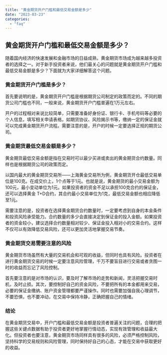 ```yaml
---
title: "黄金期货开户门槛和最低交易金额是多少"
date: "2023-03-23"
categories: 
  - "faq"
---
```


## 黄金期货开户门槛和最低交易金额是多少？

随着国内经济的快速发展和金融市场的日益成熟，黄金期货市场成为越来越多投资者的选择之一。对于新手投资者来说，他们最关心的问题就是黄金期货开户门槛和最低交易金额是多少？下面就为大家详细解答这个问题。

### 黄金期货开户门槛是多少？

首先要说明的是，黄金期货开户门槛是根据期货公司制定的政策而定的。不同的期货公司门槛也不同，一般来说，黄金期货开户门槛普遍在1万元左右。

开户的过程相对来说比较简单，只需要准备好身份证、银行卡、手机号码等必要的个人信息，填写相关申请表格，如期货协议、风险揭示书等，缴纳一定的保证金就可以完成黄金期货开户流程。需要注意的是，开户的时候一定要选择正规的期货公司。

### 黄金期货最低交易金额是多少？

黄金期货最低交易金额是指在交易时可以最少买进或卖出的黄金期货合约数量。同样也是根据期货公司的政策而定。

以国内最大的黄金期货交易所——上海黄金交易所为例，黄金期货开仓最低交易单位是100克。在成交价上，1个点等于1元。也就是说，黄金期货的最小交易金额为100元，最小变动单位为1元。如果投资者的资金不足以承担100克合约的保证金，还可以选择黄金 T+D合约，其合约最小交易单位为1克，最低交易金额也相应降低至1元。

需要注意的是，投资者在选择黄金期货合约数量时，一定要考虑到自身的本金条件和投资风险承受能力。合约数量的多少会直接决定到保证金的投入金额。如果投资者的资金较小，建议选择合约数量相对较少、保证金投入相对小的交易合约。这样不仅可以有效降低交易风险，还可以更加灵活地掌握交易节奏。

### 黄金期货交易需要注意的风险

黄金期货市场虽然有大量的交易机会和可观的收益，但同时也具有风险。投资者在进行黄金期货交易的时候一定要注意风险管理，千万不要盲目进行交易或者贪图一时的收益而忘记了风险控制。

首先要注意的是对市场的认识，要及时了解市场的走势和新闻，灵活把握交易时机，及时止损。其次，要控制好自己的资金风险，不要把所有的本金都用来交易，必要的保证金缴纳、账户资金管理都要严谨操作。同时也需要加强自我心理调节，不要恐惧，也不要冲动，在交易中保持冷静，正确把握自己的情绪。

### 结论

在黄金期货交易中，开户门槛和最低交易金额是投资者普遍关注的问题，合理的把握这些关键点数据有助于投资者更好地掌握行情动态，实现有效管理和收益最大化。但投资者也要注意，黄金期货市场同样具有很多的风险，必须严格控制风险，坚持科学的交易规则和风险管理，同时保持好自己的心态，才能在交易中获取更好的收益。
